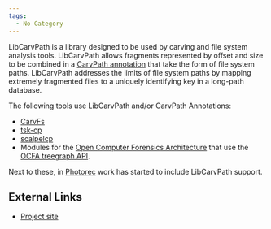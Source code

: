 ```yaml
---
tags:
  - No Category
---
```

LibCarvPath is a library designed to be used by carving and file system
analysis tools. LibCarvPath allows fragments represented by offset and
size to be combined in a [CarvPath
annotation](carvpath_annotation.md) that take the form of file
system paths. LibCarvPath addresses the limits of file system paths by
mapping extremely fragmented files to a uniquely identifying key in a
long-path database.

The following tools use LibCarvPath and/or CarvPath Annotations:

- [CarvFs](carvfs.md)
- [tsk-cp](tsk-cp.md)
- [scalpelcp](scalpelcp.md)
- Modules for the [Open Computer Forensics
  Architecture](open_computer_forensics_architecture.md) that
  use the [OCFA treegraph API](ocfa_treegraph_api.md).

Next to these, in [Photorec](photorec.md) work has started to
include LibCarvPath support.

## External Links

- [Project site](https://github.com/DNPA/libcarvpath)